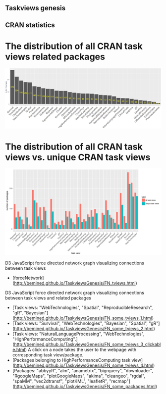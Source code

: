 ## Taskviews genesis

## CRAN statistics

# The distribution of all CRAN task views related packages
![The distribution of all CRAN task views related packages](img/tviews_freq_v1.png)

# The distribution of all CRAN task views vs. unique CRAN task views
![The distribution of all CRAN task views vs. unique CRAN task views](img/tviews_freq_all_vs_unique.png)

D3 JavaScript force directed network graph visualizing connections between task views
- [forceNetwork] (http://bemined.github.io/TaskviewsGenesis/FN_tviews.html)

D3 JavaScript force directed network graph visualizing connections between task views and related packages
- [Task views: "WebTechnologies", "Spatial", "ReproducibleResearch", "gR", "Bayesian"] (http://bemined.github.io/TaskviewsGenesis/FN_some_tviews_1.html)
- [Task views: "Survival", "WebTechnologies", "Bayesian", "Spatial", "gR"] (http://bemined.github.io/TaskviewsGenesis/FN_some_tviews_2.html)
- [Task views: "NaturalLanguageProcessing", "WebTechnologies", "HighPerformanceComputing".] (http://bemined.github.io/TaskviewsGenesis/FN_some_tviews_3_clickable.html) A click on a node takes the user to the webpage with corresponding task view/package.
- [Packages belonging to HighPerformanceComputing task view] (http://bemined.github.io/TaskviewsGenesis/FN_some_tviews_4.html)
- [Packages: "abbyyR", "alm", "anametrix", "bigrquery", "downloader", "RgoogleMaps", "plotGoogleMaps", "akima", "cleangeo", "rgdal", "spaMM", "vec2dtransf", "plotKML", "leafletR", "recmap"] (http://bemined.github.io/TaskviewsGenesis/FN_some_packages.html)

